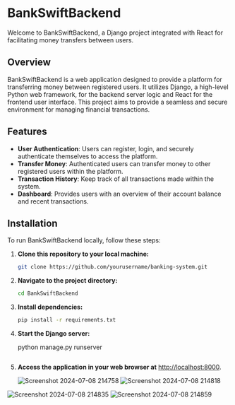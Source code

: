 # BankSwiftBackend

Welcome to BankSwiftBackend, a Django project integrated with React for facilitating money transfers between users.

## Overview

BankSwiftBackend is a web application designed to provide a platform for transferring money between registered users. It utilizes Django, a high-level Python web framework, for the backend server logic and React for the frontend user interface. This project aims to provide a seamless and secure environment for managing financial transactions.

## Features

- **User Authentication**: Users can register, login, and securely authenticate themselves to access the platform.
- **Transfer Money**: Authenticated users can transfer money to other registered users within the platform.
- **Transaction History**: Keep track of all transactions made within the system.
- **Dashboard**: Provides users with an overview of their account balance and recent transactions.

## Installation

To run BankSwiftBackend locally, follow these steps:

1. **Clone this repository to your local machine:**
    ```bash
    git clone https://github.com/yourusername/banking-system.git
    ```

2. **Navigate to the project directory:**
    ```bash
    cd BankSwiftBackend
    ```

3. **Install dependencies:**
    ```bash
    pip install -r requirements.txt
    ```

4. **Start the Django server:**
   
    python manage.py runserver
    ```

5. **Access the application in your web browser at** [http://localhost:8000](http://localhost:8000).

    ![Screenshot 2024-07-08 214758](https://github.com/tubakhxn/banking-system/assets/122105012/35f88085-913a-4a47-a2b5-40c16660ec6d)
![Screenshot 2024-07-08 214818](https://github.com/tubakhxn/banking-system/assets/122105012/b9c5b8eb-a4d6-456b-bb3a-8882d812f511)


![Screenshot 2024-07-08 214835](https://github.com/tubakhxn/banking-system/assets/122105012/63b28296-efb0-467d-9c37-6e2949b25788)
![Screenshot 2024-07-08 214859](https://github.com/tubakhxn/banking-system/assets/122105012/5ae98dcd-624c-4046-b678-8660d3be826a)
